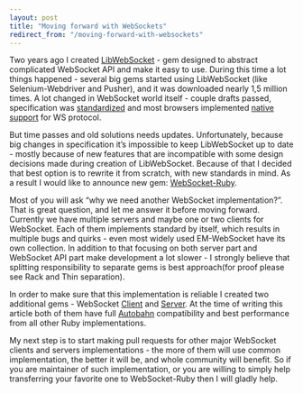 ```yaml
---
layout: post
title: "Moving forward with WebSockets"
redirect_from: "/moving-forward-with-websockets"
---
```


Two years ago I created [LibWebSocket][libwebsocket] - gem designed to abstract complicated WebSocket API and make it easy to use. During this time a lot things happened - several big gems started using LibWebSocket (like Selenium-Webdriver and Pusher), and it was downloaded nearly 1,5 million times. A lot changed in WebSocket world itself - couple drafts passed, specification was [standardized][standard] and most browsers implemented [native support][support] for WS protocol.

But time passes and old solutions needs updates. Unfortunately, because big changes in specification it’s impossible to keep LibWebSocket up to date - mostly because of new features that are incompatible with some design decisions made during creation of LibWebSocket. Because of that I decided that best option is to rewrite it from scratch, with new standards in mind. As a result I would like to announce new gem: [WebSocket-Ruby][websocket-ruby].

Most of you will ask “why we need another WebSocket implementation?”. That is great question, and let me answer it before moving forward. Currently we have multiple servers and maybe one or two clients for WebSocket. Each of them implements standard by itself, which results in multiple bugs and quirks - even most widely used EM-WebSocket have its own collection. In addition to that focusing on both server part and WebSocket API part make development a lot slower - I strongly believe that splitting responsibility to separate gems is best approach(for proof please see Rack and Thin separation).

In order to make sure that this implementation is reliable I created two additional gems - WebSocket [Client][em-client] and [Server][em-server]. At the time of writing this article both of them have full [Autobahn][autobahn] compatibility and best performance from all other Ruby implementations.

My next step is to start making pull requests for other major WebSocket clients and servers implementations - the more of them will use common implementation, the better it will be, and whole community will benefit. So if you are maintainer of such implementation, or you are willing to simply help transferring your favorite one to WebSocket-Ruby then I will gladly help.

[autobahn]: https://crossbar.io/autobahn/
[em-client]: https://github.com/imanel/websocket-eventmachine-client
[em-server]: https://github.com/imanel/websocket-eventmachine-server
[libwebsocket]: https://rubygems.org/gems/libwebsocket
[standard]: https://datatracker.ietf.org/doc/rfc6455/?include_text=1
[support]: https://caniuse.com/websockets
[websocket-ruby]: https://github.com/imanel/websocket-ruby
